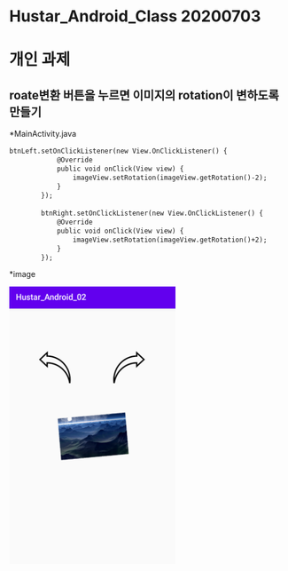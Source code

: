 Hustar_Android_Class 20200703
====================

# 개인 과제

## roate변환 버튼을 누르면 이미지의 rotation이 변하도록 만들기


*MainActivity.java
```
btnLeft.setOnClickListener(new View.OnClickListener() {
            @Override
            public void onClick(View view) {
                imageView.setRotation(imageView.getRotation()-2);
            }
        });

        btnRight.setOnClickListener(new View.OnClickListener() {
            @Override
            public void onClick(View view) {
                imageView.setRotation(imageView.getRotation()+2);
            }
        });
```

*image

<img src ="/PracticeImage/20200703 Hustar-Android_02.PNG" width="300px" height="500px"></img>
